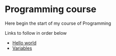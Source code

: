 <h1> Programming course </h1>
<p> Here begin the start of my course of Programming </p> 
<p>Links to follow in order below</p>
<ul>
 <li><a href="./Languages/C/pages/01/first_program_hello_world/README.md">Hello world</a></li>
 <li> <a href="./Languages/C/pages/01/variables/README.md">Variables</a>  </li> 
</ul 
